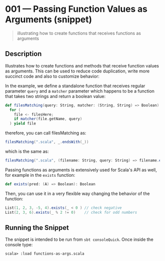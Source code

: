 # 001 &mdash; Passing Function Values as Arguments (snippet)
> illustrating how to create functions that receives functions as arguments

## Description
Illustrates how to create functions and methods that receive function values as arguments. This can be used to reduce code duplication, write more succinct code and also to customize behavior:

In the example, we define a standalone function that receives regular parameter `query` and a `matcher` parameter which happens to be a function that takes two strings and return a boolean value:

```scala
def filesMatching(query: String, matcher: (String, String) => Boolean) =
  for (
    file <- filesHere;
    if matcher(file.getName, query)
  ) yield file
```

therefore, you can call filesMatching as:
```scala
filesMatching(".scala", _.endsWith(_))
```

which is the same as:
```scala
filesMatching(".scala", (filename: String, query: String) => filename.endsWith(query))
```

Passing functions as arguments is extensively used for Scala's API as well, for example in the `exists` function:
```scala
def exists(pred: (A) => Boolean): Boolean
```

Then, you can use it in a very flexible way changing the behavior of the function:
```scala
List(1, 2, 3, -5, 4).exists(_ < 0 ) // check negative
List(2, 3, 6).exists(_ % 2 != 0)    // check for odd numbers
```


## Running the Snippet
The snippet is intended to be run from `sbt consoleQuick`. Once inside the console type:
```
scala> :load functions-as-args.scala
```